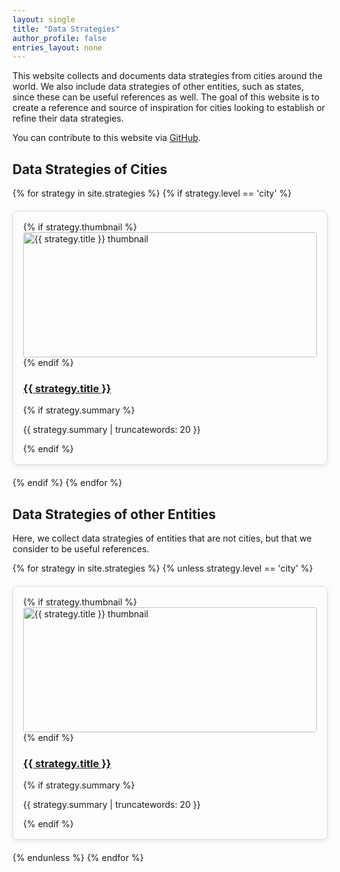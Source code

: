 ```yaml
---
layout: single
title: "Data Strategies"
author_profile: false
entries_layout: none
---
```

This website collects and documents data strategies from cities around the world. We also include data strategies of other entities, such as states, since these can be useful references as well. The goal of this website is to create a reference and source of inspiration for cities looking to establish or refine their data strategies.

You can contribute to this website via [GitHub](https://github.com/datacities/datacities.github.io).

## Data Strategies of Cities

<div style="display: grid; grid-template-columns: repeat(auto-fill, minmax(300px, 1fr)); gap: 20px;">
  {% for strategy in site.strategies %}
   {% if strategy.level == 'city' %}
    <div style="border: 1px solid #ddd; padding: 16px; border-radius: 8px; box-shadow: 0 2px 8px rgba(0,0,0,0.1);">
      {% if strategy.thumbnail %}
        <a href="{{ site.baseurl }}{{ strategy.url }}">
          <img src="{{ strategy.thumbnail }}" alt="{{ strategy.title }} thumbnail" style="width: 100%; height: 200px; object-fit: cover; border-radius: 4px;">
        </a>
      {% endif %}
      <h3>
        <a href="{{ site.baseurl }}{{ strategy.url }}">{{ strategy.title }}</a>
      </h3>
      {% if strategy.summary %}
        <p>{{ strategy.summary | truncatewords: 20 }}</p>
      {% endif %}
    </div>
    {% endif %}
  {% endfor %}
</div>



## Data Strategies of other Entities

Here, we collect data strategies of entities that are not cities, but that we consider to be useful references.

<div style="display: grid; grid-template-columns: repeat(auto-fill, minmax(300px, 1fr)); gap: 20px;">
  {% for strategy in site.strategies %}
   {% unless strategy.level == 'city' %}
    <div style="border: 1px solid #ddd; padding: 16px; border-radius: 8px; box-shadow: 0 2px 8px rgba(0,0,0,0.1);">
      {% if strategy.thumbnail %}
        <a href="{{ site.baseurl }}{{ strategy.url }}">
          <img src="{{ strategy.thumbnail }}" alt="{{ strategy.title }} thumbnail" style="width: 100%; height: 200px; object-fit: cover; border-radius: 4px;">
        </a>
      {% endif %}
      <h3>
        <a href="{{ site.baseurl }}{{ strategy.url }}">{{ strategy.title }}</a>
      </h3>
      {% if strategy.summary %}
        <p>{{ strategy.summary | truncatewords: 20 }}</p>
      {% endif %}
    </div>
    {% endunless %}
  {% endfor %}
</div>
